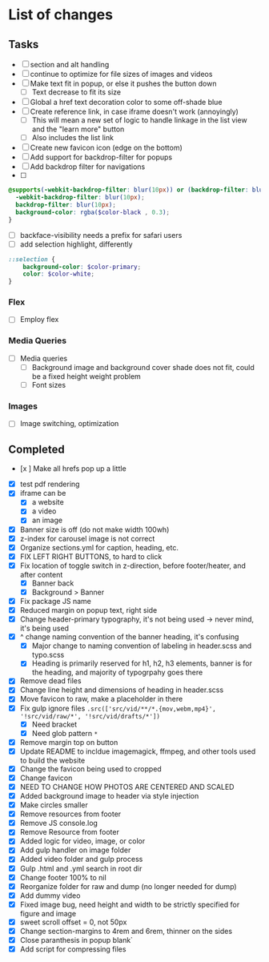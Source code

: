 # List of changes

## Tasks
- [ ] section and alt handling
- [ ] continue to optimize for file sizes of images and videos
- [ ] Make text fit in popup, or else it pushes the button down
  - [ ] Text decrease to fit its size
- [ ] Global a href text decoration color to some off-shade blue
- [ ] Create reference link, in case iframe doesn't work (annoyingly)
  - [ ] This will mean a new set of logic to handle linkage in the list view and the "learn more" button
  - [ ] Also includes the list link
- [ ] Create new favicon icon (edge on the bottom)
- [ ] Add support for backdrop-filter for popups
- [ ] Add backdrop filter for navigations
- [ ] 
```scss
@supports(-webkit-backdrop-filter: blur(10px)) or (backdrop-filter: blur(10px)) {
  -webkit-backdrop-filter: blur(10px);
  backdrop-filter: blur(10px);
  background-color: rgba($color-black , 0.3);
}
```

- [ ] backface-visibility needs a prefix for safari users
- [ ] add selection highlight, differently

```scss
::selection {
    background-color: $color-primary;
    color: $color-white;
}
```

### Flex
- [ ] Employ flex  

### Media Queries
- [ ] Media queries
  - [ ] Background image and background cover shade does not fit, could be a fixed height weight problem
  - [ ] Font sizes
  
### Images
- [ ] Image switching, optimization

## Completed
- [x ] Make all hrefs pop up a little
- [x] test pdf rendering
- [x] iframe can be
  - [x] a website
  - [x] a video
  - [x] an image
- [x] Banner size is off (do not make width 100wh)
- [x] z-index for carousel image is not correct
- [x] Organize sections.yml for caption, heading, etc.
- [x] FIX LEFT RIGHT BUTTONS, to hard to click
- [x] Fix location of toggle switch in z-direction, before footer/heater, and after content
  - [x] Banner back
  - [x] Background > Banner
- [x] Fix package JS name
- [x] Reduced margin on popup text, right side
- [x] Change header-primary typography, it's not being used -> never mind, it's being used
- [x] ^ change naming convention of the banner heading, it's confusing
  - [x] Major change to naming convention of labeling in header.scss and typo.scss
  - [x] Heading is primarily reserved for h1, h2, h3 elements, banner is for the heading, and majority of typogrpahy goes there
- [x] Remove dead files
- [x] Change line height and dimensions of heading in header.scss
- [x] Move favicon to raw, make a placeholder in there
- [x] Fix gulp ignore files `.src(['src/vid/**/*.{mov,webm,mp4}', '!src/vid/raw/*', '!src/vid/drafts/*'])`
  - [x] Need bracket
  - [x] Need glob pattern `*`
- [x] Remove margin top on button
- [x] Update README to incldue imagemagick, ffmpeg, and other tools used to build the website
- [x] Change the favicon being used to cropped
- [x] Change favicon
- [x] NEED TO CHANGE HOW PHOTOS ARE CENTERED AND SCALED
- [x] Added background image to header via style injection
- [x] Make circles smaller
- [x] Remove resources from footer
- [x] Remove JS console.log
- [x] Remove Resource from footer
- [x] Added logic for video, image, or color
- [x] Add gulp handler on image folder
- [x] Added video folder and gulp process
- [x] Gulp .html and .yml search in root dir
- [x] Change footer 100% to nil
- [x] Reorganize folder for raw and dump (no longer needed for dump)
- [x] Add dummy video
- [x] Fixed image bug, need height and width to be strictly specified for figure and image
- [x] sweet scroll offset = 0, not 50px
- [x] Change section-margins to 4rem and 6rem, thinner on the sides
- [x] Close paranthesis in popup blank`
- [x] Add script for compressing files